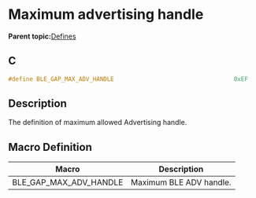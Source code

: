 # Maximum advertising handle

**Parent topic:**[Defines](GUID-9781CD29-3C4B-41EE-8F98-355D2AA99482.md)

## C

```c
#define BLE_GAP_MAX_ADV_HANDLE                                  0xEF
```

## Description

The definition of maximum allowed Advertising handle.

## Macro Definition

|Macro|Description|
|-----|-----------|
|BLE\_GAP\_MAX\_ADV\_HANDLE|Maximum BLE ADV handle.|

